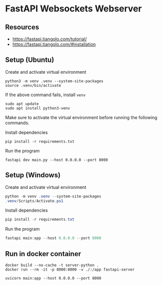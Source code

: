 # FastAPI Websockets Webserver
## Resources
- https://fastapi.tiangolo.com/tutorial/
- https://fastapi.tiangolo.com/#installation

## Setup (Ubuntu)
Create and activate virtual environment
```shell
python3 -m venv .venv --system-site-packages
source .venv/bin/activate
```

If the above command fails, install `venv`
```shell
sudo apt update
sudo apt install python3-venv
```

Make sure to activate the virtual environment before running the following commands.

Install dependencies
```shell
pip install -r requirements.txt
```

Run the program
```shell
fastapi dev main.py --host 0.0.0.0 --port 8000
```

## Setup (Windows)
Create and activate virtual environment
```powershell
python -m venv .venv --system-site-packages
.venv/Scripts/Activate.ps1
```

Install dependencies
```powershell
pip install -r requirements.txt
```

Run the program
```powershell
fastapi main:app --host 0.0.0.0 --port 8000
```

## Run in docker container
```shell
docker build --no-cache -t server-python .
docker run --rm -it -p 8000:8000 -v ./:/app fastapi-server
```

```shell
uvicorn main:app --host 0.0.0.0 --port 8000
```
